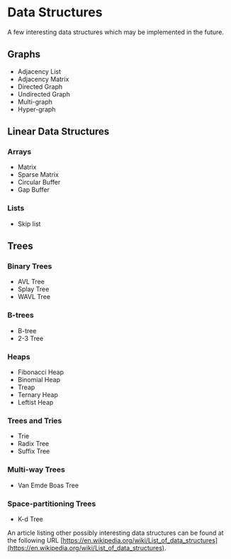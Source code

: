 # Data Structures

A few interesting data structures which may be implemented in the future.

## Graphs

- Adjacency List
- Adjacency Matrix
- Directed Graph
- Undirected Graph
- Multi-graph
- Hyper-graph

## Linear Data Structures

### Arrays

- Matrix
- Sparse Matrix
- Circular Buffer
- Gap Buffer

### Lists

- Skip list

## Trees

### Binary Trees

- AVL Tree
- Splay Tree
- WAVL Tree

### B-trees

- B-tree
- 2-3 Tree

### Heaps

- Fibonacci Heap
- Binomial Heap
- Treap
- Ternary Heap
- Leftist Heap

### Trees and Tries

- Trie
- Radix Tree
- Suffix Tree

### Multi-way Trees

- Van Emde Boas Tree

### Space-partitioning Trees

- K-d Tree

An article listing other possibly interesting data structures can be found at the 
following URL [https://en.wikipedia.org/wiki/List_of_data_structures](https://en.wikipedia.org/wiki/List_of_data_structures).